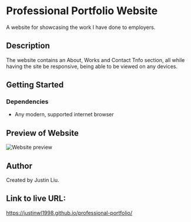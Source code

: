 # Professional Portfolio Website

A website for showcasing the work I have done to employers.

## Description

The website contains an About, Works and Contact Tnfo section, all while having the site be responsive, being able to be viewed on any devices.

## Getting Started

### Dependencies

* Any modern, supported internet browser

## Preview of Website

![Website preview](/assets/images/site_preview.gif)


## Author

Created by Justin Liu.

## Link to live URL:
https://justinwl1998.github.io/professional-portfolio/
